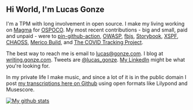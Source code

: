 ## Hi World, I'm Lucas Gonze

I'm a TPM with long involvement in open source. I make my living working on [Magma](https://magmacore.org/) for [OSPOCO](https://github.com/ospoco/). My most recent contributions - big and small, paid and unpaid - were to [pin-github-action](https://github.com/mheap/pin-github-action), [OWASP](https://github.com/OWASP/CheatSheetSeries/), [fbjs](https://github.com/facebook/fbjs), [Storybook](https://github.com/storybookjs/storybook), [XSPF](https://gitlab.xiph.org/xiph/xspf-website), [CHAOSS](https://chaoss.info/), [Merico Build](https://github.com/merico-dev/build), and [The COVID Tracking Project](https://github.com/orgs/COVID19Tracking/dashboard).

The best way to reach me is email to lucas@gonze.com. I blog at [writing.gonze.com](https://writing.gonze.com/). Tweets are [@lucas_gonze](https://twitter.com/lucas_gonze). [My LinkedIn](https://www.linkedin.com/in/lucasgonze/) might be what you're looking for.

In my private life I make music, and since a lot of it is in the public domain I post [my transcriptions here on Github](https://duckduckgo.com/?q=site%3Agithub.com+lucasgonze+music&ia=web) using open formats like Lilypond and Musescore.

<a href="https://github.com/anuraghazra/github-readme-stats">![My github stats](https://github-readme-stats.vercel.app/api?username=lucasgonze&show_icons=true)</a>

